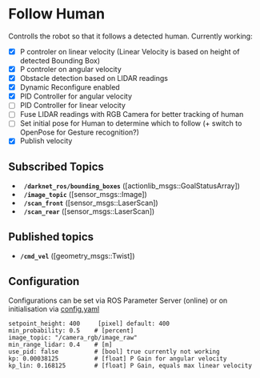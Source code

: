 # Follow Human
Controlls the robot so that it follows a detected human.
Currently working: 
- [x] P controler on linear velocity (Linear Velocity is based on height of detected Bounding Box)
- [x] P controler on angular velocity
- [x] Obstacle detection based on LIDAR readings
- [X] Dynamic Reconfigure enabled
- [X] PID Controller for angular velocity 
- [ ] PID Controller for linear velocity 
- [ ] Fuse LIDAR readings with RGB Camera for better tracking of human
- [ ] Set initial pose for Human to determine which to follow (+ switch to OpenPose for Gesture recognition?)
- [X] Publish velocity

## Subscribed Topics
* **` /darknet_ros/bounding_boxes`** ([actionlib_msgs::GoalStatusArray])
* **` /image_topic`** ([sensor_msgs::Image])
* **` /scan_front`** ([sensor_msgs::LaserScan])
* **` /scan_rear`**  ([sensor_msgs::LaserScan])

## Published topics
* **`/cmd_vel`** ([geometry_msgs::Twist])

## Configuration
Configurations can be set via ROS Parameter Server (online) or on initialisation via [config.yaml](config/config.yaml)
```
setpoint_height: 400     [pixel] default: 400
min_probability: 0.5    # [percent]
image_topic: "/camera_rgb/image_raw"
min_range_lidar: 0.4    # [m] 
use_pid: false          # [bool] true currently not working
kp: 0.00038125          # [float] P Gain for angular velocity
kp_lin: 0.168125        # [float] P Gain, equals max linear velocity
```
